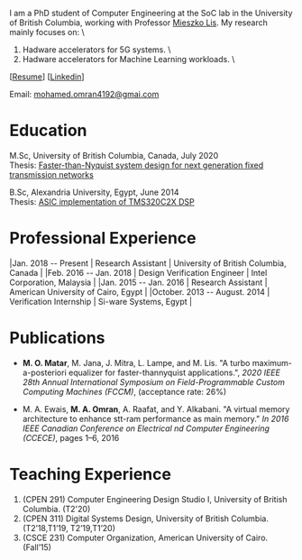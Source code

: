 I am a PhD student of Computer Engineering at the SoC lab in  the University of British Columbia, working with Professor [Mieszko Lis](http://mieszko.ece.ubc.ca/).
My research mainly focuses on:  \
1) Hadware accelerators for 5G systems.  \
2) Hadware accelerators for Machine Learning workloads.  \

[[Resume](./docs/resume.pdf)] [[Linkedin](https://linkedin.com/in/momran66)]

Email: mohamed.omran4192@gmai.com

# Education

M.Sc, University of British Columbia, Canada, July 2020 \
Thesis: [Faster-than-Nyquist system design for next generation fixed transmission networks](https://open.library.ubc.ca/cIRcle/collections/ubctheses/24/items/1.0385498)

B.Sc, Alexandria University, Egypt, June 2014  \
Thesis: [ASIC implementation of TMS320C2X DSP](docs/toledo.pdf)
# Professional Experience

|Jan. 2018 -- Present    | Research Assistant       | University of British Columbia, Canada             |
|Feb. 2016 -- Jan. 2018 | Design Verification Engineer   | Intel Corporation, Malaysia                   |
|Jan. 2015 -- Jan. 2016 | Research Assistant | American University of Cairo, Egypt             |
|October. 2013 -- August. 2014 | Verification Internship | Si-ware Systems, Egypt             |

# Publications
* **M. O. Matar**, M. Jana, J. Mitra, L. Lampe, and M. Lis. "A turbo maximum-a-posteriori equalizer for faster-thannyquist
applications.", _2020 IEEE 28th Annual International Symposium on Field-Programmable Custom Computing Machines (FCCM)_, (acceptance rate: 26%)

* M. A. Ewais, **M. A. Omran**, A. Raafat, and Y. Alkabani. "A virtual memory architecture to enhance stt-ram performance as main memory." _In 2016 IEEE Canadian Conference on Electrical  nd Computer Engineering (CCECE)_, pages 1–6, 2016

# Teaching Experience
1) (CPEN 291) Computer Engineering Design Studio I, University of British Columbia. (T2'20)
2) (CPEN 311) Digital Systems Design, University of British Columbia.(T2’18,T1’19, T2’19,T1’20)
3) (CSCE 231) Computer Organization, American University of Cairo.(Fall’15)

